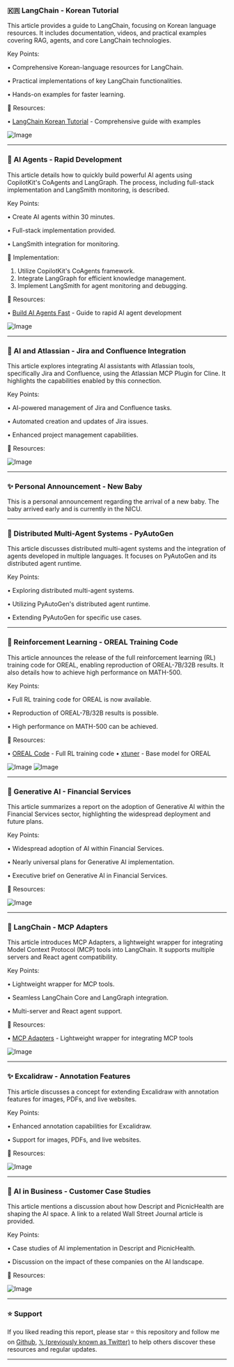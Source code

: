 ### 🇰🇷 LangChain - Korean Tutorial

This article provides a guide to LangChain, focusing on Korean language resources. It includes documentation, videos, and practical examples covering RAG, agents, and core LangChain technologies.

Key Points:

• Comprehensive Korean-language resources for LangChain.

• Practical implementations of key LangChain functionalities.

• Hands-on examples for faster learning.


🔗 Resources:

• [LangChain Korean Tutorial](https://github.com/teddylee777/langchain-kr) - Comprehensive guide with examples

![Image](https://pbs.twimg.com/media/GkbjZRmXAAApJBy?format=jpg&name=small)


---

### 🚀 AI Agents - Rapid Development

This article details how to quickly build powerful AI agents using CopilotKit's CoAgents and LangGraph.  The process, including full-stack implementation and LangSmith monitoring, is described.

Key Points:

• Create AI agents within 30 minutes.

• Full-stack implementation provided.

• LangSmith integration for monitoring.


🚀 Implementation:

1. Utilize CopilotKit's CoAgents framework.
2. Integrate LangGraph for efficient knowledge management.
3. Implement LangSmith for agent monitoring and debugging.


🔗 Resources:

• [Build AI Agents Fast](https://dev.to/copilotkit/agents-101-how-to-build-your-first-ai-agent-in-30-minutes-1042) - Guide to rapid AI agent development

![Image](https://pbs.twimg.com/media/GkbVpg9XsAEHS38?format=jpg&name=small)


---

### 🤖 AI and Atlassian - Jira and Confluence Integration

This article explores integrating AI assistants with Atlassian tools, specifically Jira and Confluence, using the Atlassian MCP Plugin for Cline.  It highlights the capabilities enabled by this connection.

Key Points:

• AI-powered management of Jira and Confluence tasks.

• Automated creation and updates of Jira issues.

• Enhanced project management capabilities.


🔗 Resources:

![Image](https://pbs.twimg.com/media/GkbbX0jaoAAS0sA?format=png&name=small)


---

### ✨ Personal Announcement - New Baby

This is a personal announcement regarding the arrival of a new baby.  The baby arrived early and is currently in the NICU.


---

### 🤖 Distributed Multi-Agent Systems - PyAutoGen

This article discusses distributed multi-agent systems and the integration of agents developed in multiple languages.  It focuses on PyAutoGen and its distributed agent runtime.

Key Points:

• Exploring distributed multi-agent systems.

• Utilizing PyAutoGen's distributed agent runtime.

• Extending PyAutoGen for specific use cases.


---

### 🤖 Reinforcement Learning - OREAL Training Code

This article announces the release of the full reinforcement learning (RL) training code for OREAL, enabling reproduction of OREAL-7B/32B results.  It also details how to achieve high performance on MATH-500.

Key Points:

• Full RL training code for OREAL is now available.

• Reproduction of OREAL-7B/32B results is possible.

• High performance on MATH-500 can be achieved.


🔗 Resources:

• [OREAL Code](https://github.com/InternLM/OREAL) -  Full RL training code
• [xtuner](https://github.com/InternLM/xtuner) -  Base model for OREAL

![Image](https://pbs.twimg.com/media/Gj_On01aYAAHac5?format=jpg&name=small)
![Image](https://pbs.twimg.com/media/Gj_On02boAAL5wl?format=jpg&name=small)


---

### 🤖 Generative AI - Financial Services

This article summarizes a report on the adoption of Generative AI within the Financial Services sector, highlighting the widespread deployment and future plans.

Key Points:

• Widespread adoption of AI within Financial Services.

• Nearly universal plans for Generative AI implementation.

• Executive brief on Generative AI in Financial Services.


🔗 Resources:

![Image](https://pbs.twimg.com/media/GkaDS71XQAA3iuw?format=jpg&name=small)


---

### 🚀 LangChain - MCP Adapters

This article introduces MCP Adapters, a lightweight wrapper for integrating Model Context Protocol (MCP) tools into LangChain. It supports multiple servers and React agent compatibility.

Key Points:

• Lightweight wrapper for MCP tools.

• Seamless LangChain Core and LangGraph integration.

• Multi-server and React agent support.


🔗 Resources:

• [MCP Adapters](https://github.com/langchain-ai/langchain-mcp-adapters) -  Lightweight wrapper for integrating MCP tools

![Image](https://pbs.twimg.com/media/GkaDQJ1XAAA8R7E?format=jpg&name=small)


---

### ✨ Excalidraw - Annotation Features

This article discusses a concept for extending Excalidraw with annotation features for images, PDFs, and live websites.

Key Points:

• Enhanced annotation capabilities for Excalidraw.

• Support for images, PDFs, and live websites.


🔗 Resources:

![Image](https://pbs.twimg.com/ext_tw_video_thumb/1893326782671048704/pu/img/Il3da1M0QGoakxTZ.jpg)


---

### 🤖 AI in Business - Customer Case Studies

This article mentions a discussion about how Descript and PicnicHealth are shaping the AI space.  A link to a related Wall Street Journal article is provided.

Key Points:

• Case studies of AI implementation in Descript and PicnicHealth.

• Discussion on the impact of these companies on the AI landscape.


🔗 Resources:

![Image](https://pbs.twimg.com/media/GkZ40TXXcAANM-c?format=jpg&name=small)


---

### ⭐️ Support

If you liked reading this report, please star ⭐️ this repository and follow me on [Github](https://github.com/Drix10), [𝕏 (previously known as Twitter)](https://x.com/DRIX_10_) to help others discover these resources and regular updates.

---